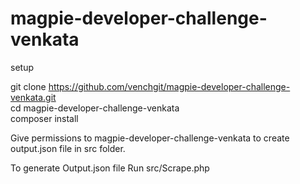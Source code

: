 # magpie-developer-challenge-venkata

setup<br>

git clone https://github.com/venchgit/magpie-developer-challenge-venkata.git<br>
cd magpie-developer-challenge-venkata<br>
composer install<br>

Give permissions to magpie-developer-challenge-venkata to create output.json file in src folder.<br>

To generate Output.json file Run src/Scrape.php

